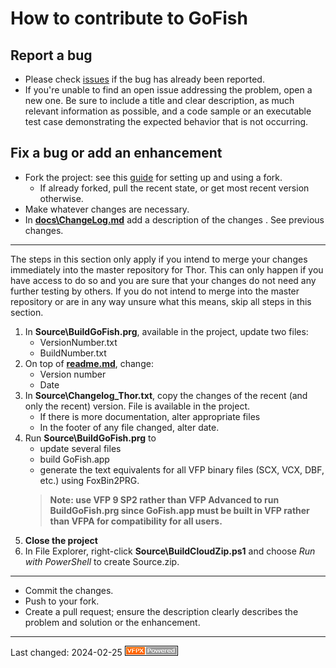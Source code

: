 # How to contribute to GoFish

## Report a bug
- Please check [issues](https://github.com/VFPXGoFish/issues) if the bug has already been reported.
- If you're unable to find an open issue addressing the problem, open a new one. Be sure to include a title and clear description, as much relevant information as possible, and a code sample or an executable test case demonstrating the expected behavior that is not occurring.

## Fix a bug or add an enhancement
- Fork the project: see this [guide](https://www.dataschool.io/how-to-contribute-on-github/) for setting up and using a fork.
  - If already forked, pull the recent state, or get most recent version otherwise.
- Make whatever changes are necessary.
- In **[docs\ChangeLog.md](/docs/ChangeLog.md)** add a description of the changes . See previous changes.

*** 
The steps in this section only apply if you intend to merge your changes immediately into the master repository for Thor. This can only happen if you have access to do so and you are sure that your changes do not need any further testing by others. If you do not intend to merge into the master repository or are in any way unsure what this means, skip all steps in this section.

1. In **Source\BuildGoFish.prg**, available in the project, update two files:
    * VersionNumber.txt
    * BuildNumber.txt
1. On top of **[readme.md](/readme.md)**, change:
    * Version number
    * Date
1. In **Source\Changelog_Thor.txt**, copy the changes of the recent (and only the recent) version. File is available in the project.
    * If there is more documentation, alter appropriate files
    * In the footer of any file changed, alter date.
1. Run **Source\BuildGoFish.prg** to
    * update several files
    * build GoFish.app
   * generate the text equivalents for all VFP binary files (SCX, VCX, DBF, etc.) using FoxBin2PRG.
   > **Note: use VFP 9 SP2 rather than VFP Advanced to run BuildGoFish.prg since GoFish.app must be built in VFP rather than VFPA for compatibility for all users.**
1.  **Close the project**
1. In File Explorer, right-click **Source\BuildCloudZip.ps1** and choose *Run with PowerShell* to create Source.zip.

*** 

- Commit the changes.
- Push to your fork.
- Create a pull request; ensure the description clearly describes the problem and solution or the enhancement.

----
Last changed: 2024-02-25 ![](../docs/pictures/vfpxpoweredby_alternative.gif)